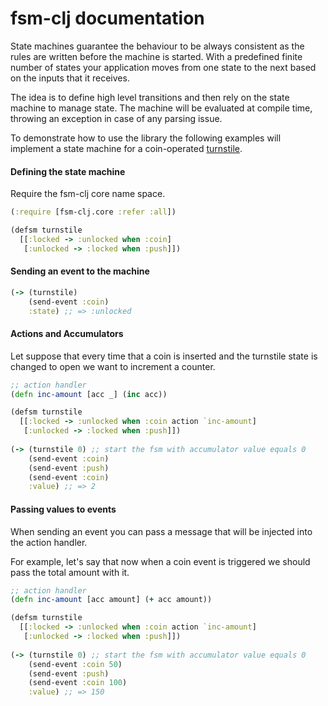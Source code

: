 # fsm-clj documentation
 
State machines guarantee the behaviour to be always consistent as the rules are written before the machine is started.
With a predefined finite number of states your application moves from one state to the next based on the
inputs that it receives.
 
The idea is to define high level transitions and then rely on the state machine to manage state. The machine will be
evaluated at compile time, throwing an exception in case of any parsing issue.

To demonstrate how to use the library the following examples will implement a state machine for a coin-operated [turnstile](https://en.wikipedia.org/wiki/Finite-state_machine#Example:_coin-operated_turnstile).

#### Defining the state machine

Require the fsm-clj core name space.

```clj
(:require [fsm-clj.core :refer :all])
```

```clj
(defsm turnstile
  [[:locked -> :unlocked when :coin]
   [:unlocked -> :locked when :push]])
```

#### Sending an event to the machine

```clj
(-> (turnstile)
    (send-event :coin)
    :state) ;; => :unlocked
```

#### Actions and Accumulators

Let suppose that every time that a coin is inserted and the turnstile state is changed to open
we want to increment a counter.

```clj
;; action handler
(defn inc-amount [acc _] (inc acc))

(defsm turnstile
  [[:locked -> :unlocked when :coin action `inc-amount]
   [:unlocked -> :locked when :push]])
   
(-> (turnstile 0) ;; start the fsm with accumulator value equals 0
    (send-event :coin)
    (send-event :push)
    (send-event :coin)
    :value) ;; => 2
```

#### Passing values to events

When sending an event you can pass a message that will be injected into the action handler.

For example, let's say that now when a coin event is triggered we should pass the total amount with it.

```clj
;; action handler
(defn inc-amount [acc amount] (+ acc amount))

(defsm turnstile
  [[:locked -> :unlocked when :coin action `inc-amount]
   [:unlocked -> :locked when :push]])
   
(-> (turnstile 0) ;; start the fsm with accumulator value equals 0
    (send-event :coin 50)
    (send-event :push)
    (send-event :coin 100)
    :value) ;; => 150
```


